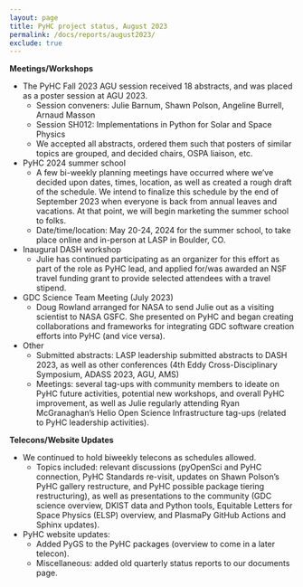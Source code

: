 ```yaml
---
layout: page
title: PyHC project status, August 2023
permalink: /docs/reports/august2023/
exclude: true
---
```


**Meetings/Workshops**
* The PyHC Fall 2023 AGU session received 18 abstracts, and was placed as a poster session at AGU 2023.
    * Session conveners: Julie Barnum, Shawn Polson, Angeline Burrell, Arnaud Masson
    * Session SH012: Implementations in Python for Solar and Space Physics
    * We accepted all abstracts, ordered them such that posters of similar topics are grouped, and decided chairs, OSPA liaison, etc.
* PyHC 2024 summer school
    * A few bi-weekly planning meetings have occurred where we’ve decided upon dates, times, location, as well as created a rough draft of the schedule. We intend to finalize this schedule by the end of September 2023 when everyone is back from annual leaves and vacations. At that point, we will begin marketing the summer school to folks.
    * Date/time/location: May 20-24, 2024 for the summer school, to take place online and in-person at LASP in Boulder, CO.
* Inaugural DASH workshop
    * Julie has continued participating as an organizer for this effort as part of the role as PyHC lead, and applied for/was awarded an NSF travel funding grant to provide selected attendees with a travel stipend.
* GDC Science Team Meeting (July 2023)
    * Doug Rowland arranged for NASA to send Julie out as a visiting scientist to NASA GSFC. She presented on PyHC and began creating collaborations and frameworks for integrating GDC software creation efforts into PyHC (and vice versa).
* Other
    * Submitted abstracts: LASP leadership submitted abstracts to DASH 2023, as well as other conferences (4th Eddy Cross-Disciplinary Symposium, ADASS 2023, AGU, AMS)
    * Meetings: several tag-ups with community members to ideate on PyHC future activities, potential new workshops, and overall PyHC improvement, as well as Julie regularly attending Ryan McGranaghan’s Helio Open Science Infrastructure tag-ups (related to PyHC leadership activities).
 
**Telecons/Website Updates** 
* We continued to hold biweekly telecons as schedules allowed. 
    * Topics included: relevant discussions (pyOpenSci and PyHC connection, PyHC Standards re-visit, updates on Shawn Polson’s PyHC gallery restructure, and PyHC possible package tiering restructuring), as well as presentations to the community (GDC science overview, DKIST data and Python tools, Equitable Letters for Space Physics (ELSP) overview, and PlasmaPy GitHub Actions and Sphinx updates).
* PyHC website updates: 
    * Added PyGS to the PyHC packages (overview to come in a later telecon).
    * Miscellaneous: added old quarterly status reports to our documents page. 
